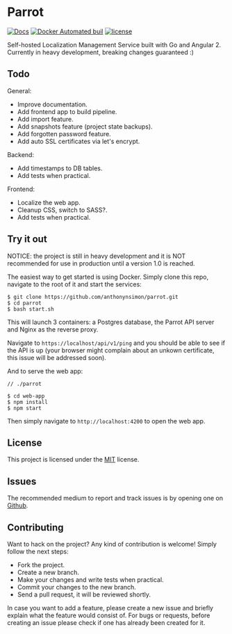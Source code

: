 # Parrot
[![Docs](https://readthedocs.org/projects/docs/badge/?version=latest)](https://anthonynsimon.gitbooks.io/parrot/content/)
[![Docker Automated buil](https://img.shields.io/docker/automated/jrottenberg/ffmpeg.svg)](https://hub.docker.com/r/anthonynsimon/parrot-api/)
[![license](https://img.shields.io/github/license/mashape/apistatus.svg)](https://github.com/anthonynsimon/parrot/blob/master/LICENSE)  

Self-hosted Localization Management Service built with Go and Angular 2.  
Currently in heavy development, breaking changes guaranteed :)

## Todo

General:
- Improve documentation.
- Add frontend app to build pipeline.
- Add import feature.
- Add snapshots feature (project state backups).
- Add forgotten password feature.
- Add auto SSL certificates via let's encrypt.

Backend:
- Add timestamps to DB tables.
- Add tests when practical.

Frontend:
- Localize the web app.
- Cleanup CSS, switch to SASS?.
- Add tests when practical.

## Try it out
NOTICE: the project is still in heavy development and it is NOT recommended for use in production until a version 1.0 is reached.

The easiest way to get started is using Docker. Simply clone this repo, navigate to the root of it and start the services:
```
$ git clone https://github.com/anthonynsimon/parrot.git
$ cd parrot
$ bash start.sh
```
This will launch 3 containers: a Postgres database, the Parrot API server and Nginx as the reverse proxy.

Navigate to `https://localhost/api/v1/ping` and you should be able to see if the API is up (your browser might complain about an unkown certificate, this issue will be addressed soon).

And to serve the web app:
```
// ./parrot

$ cd web-app
$ npm install
$ npm start
```
Then simply navigate to `http://localhost:4200` to open the web app.

## License
This project is licensed under the [MIT](https://github.com/anthonynsimon/parrot/blob/master/LICENSE) license.

## Issues
The recommended medium to report and track issues is by opening one on [Github](https://github.com/anthonynsimon/parrot).

## Contributing
Want to hack on the project? Any kind of contribution is welcome!
Simply follow the next steps:

- Fork the project.
- Create a new branch.
- Make your changes and write tests when practical.
- Commit your changes to the new branch.
- Send a pull request, it will be reviewed shortly.

In case you want to add a feature, please create a new issue and briefly explain what the feature would consist of. For bugs or requests, before creating an issue please check if one has already been created for it.
